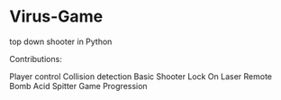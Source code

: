 Virus-Game
==========

top down shooter in Python

Contributions:

Player control
Collision detection
Basic Shooter
Lock On Laser
Remote Bomb
Acid Spitter
Game Progression